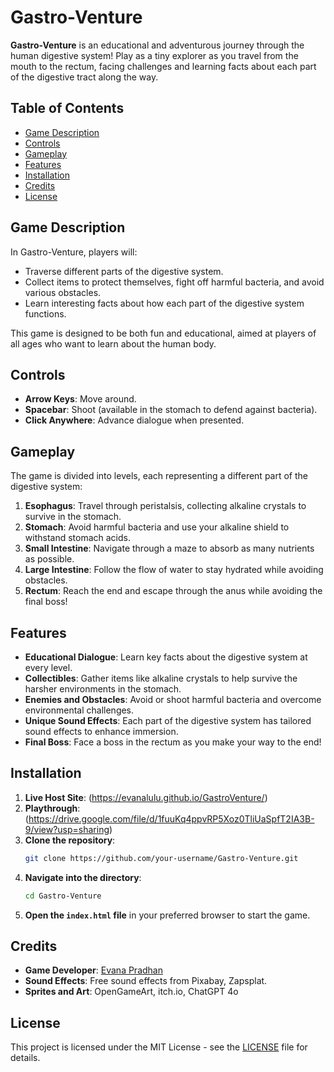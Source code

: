 # Gastro-Venture

**Gastro-Venture** is an educational and adventurous journey through the human digestive system! Play as a tiny explorer as you travel from the mouth to the rectum, facing challenges and learning facts about each part of the digestive tract along the way.

## Table of Contents
- [Game Description](#game-description)
- [Controls](#controls)
- [Gameplay](#gameplay)
- [Features](#features)
- [Installation](#installation)
- [Credits](#credits)
- [License](#license)

## Game Description
In Gastro-Venture, players will:
- Traverse different parts of the digestive system.
- Collect items to protect themselves, fight off harmful bacteria, and avoid various obstacles.
- Learn interesting facts about how each part of the digestive system functions.

This game is designed to be both fun and educational, aimed at players of all ages who want to learn about the human body.

## Controls
- **Arrow Keys**: Move around.
- **Spacebar**: Shoot (available in the stomach to defend against bacteria).
- **Click Anywhere**: Advance dialogue when presented.

## Gameplay
The game is divided into levels, each representing a different part of the digestive system:
1. **Esophagus**: Travel through peristalsis, collecting alkaline crystals to survive in the stomach.
2. **Stomach**: Avoid harmful bacteria and use your alkaline shield to withstand stomach acids.
3. **Small Intestine**: Navigate through a maze to absorb as many nutrients as possible.
4. **Large Intestine**: Follow the flow of water to stay hydrated while avoiding obstacles.
5. **Rectum**: Reach the end and escape through the anus while avoiding the final boss!

## Features
- **Educational Dialogue**: Learn key facts about the digestive system at every level.
- **Collectibles**: Gather items like alkaline crystals to help survive the harsher environments in the stomach.
- **Enemies and Obstacles**: Avoid or shoot harmful bacteria and overcome environmental challenges.
- **Unique Sound Effects**: Each part of the digestive system has tailored sound effects to enhance immersion.
- **Final Boss**: Face a boss in the rectum as you make your way to the end!

## Installation
1. **Live Host Site**: (https://evanalulu.github.io/GastroVenture/)
2. **Playthrough**: (https://drive.google.com/file/d/1fuuKq4ppvRP5Xoz0TliUaSpfT2IA3B-9/view?usp=sharing)
3. **Clone the repository**:
    ```bash
    git clone https://github.com/your-username/Gastro-Venture.git
    ```
4. **Navigate into the directory**:
    ```bash
    cd Gastro-Venture
    ```
5. **Open the `index.html` file** in your preferred browser to start the game.

## Credits
- **Game Developer**: [Evana Pradhan](https://github.com/evanalulu)
- **Sound Effects**: Free sound effects from Pixabay, Zapsplat.
- **Sprites and Art**: OpenGameArt, itch.io, ChatGPT 4o

## License
This project is licensed under the MIT License - see the [LICENSE](LICENSE) file for details.
